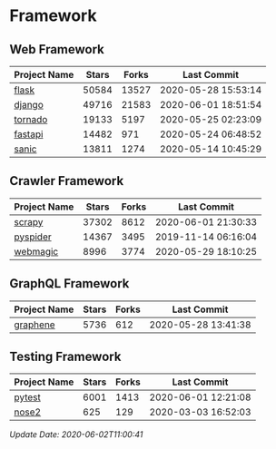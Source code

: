 # Framework

## Web Framework

| Project Name | Stars | Forks | Last Commit |
| ------------ | ----- | ----- | ----------- |
| [flask](https://github.com/pallets/flask) | 50584 | 13527 | 2020-05-28 15:53:14 |
| [django](https://github.com/django/django) | 49716 | 21583 | 2020-06-01 18:51:54 |
| [tornado](https://github.com/tornadoweb/tornado) | 19133 | 5197 | 2020-05-25 02:23:09 |
| [fastapi](https://github.com/tiangolo/fastapi) | 14482 | 971 | 2020-05-24 06:48:52 |
| [sanic](https://github.com/huge-success/sanic) | 13811 | 1274 | 2020-05-14 10:45:29 |

## Crawler Framework

| Project Name | Stars | Forks | Last Commit |
| ------------ | ----- | ----- | ----------- |
| [scrapy](https://github.com/scrapy/scrapy) | 37302 | 8612 | 2020-06-01 21:30:33 |
| [pyspider](https://github.com/binux/pyspider) | 14367 | 3495 | 2019-11-14 06:16:04 |
| [webmagic](https://github.com/code4craft/webmagic) | 8996 | 3774 | 2020-05-29 18:10:25 |

## GraphQL Framework

| Project Name | Stars | Forks | Last Commit |
| ------------ | ----- | ----- | ----------- |
| [graphene](https://github.com/graphql-python/graphene) | 5736 | 612 | 2020-05-28 13:41:38 |

## Testing Framework

| Project Name | Stars | Forks | Last Commit |
| ------------ | ----- | ----- | ----------- |
| [pytest](https://github.com/pytest-dev/pytest) | 6001 | 1413 | 2020-06-01 12:21:08 |
| [nose2](https://github.com/nose-devs/nose2) | 625 | 129 | 2020-03-03 16:52:03 |

*Update Date: 2020-06-02T11:00:41*